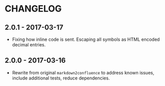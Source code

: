 CHANGELOG
=========


2.0.1 - 2017-03-17
------------------

* Fixing how inline code is sent. Escaping all symbols as HTML encoded decimal entries.


2.0.0 - 2017-03-16
------------------

* Rewrite from original `markdown2confluence` to address known issues, include additional tests, reduce dependencies.
